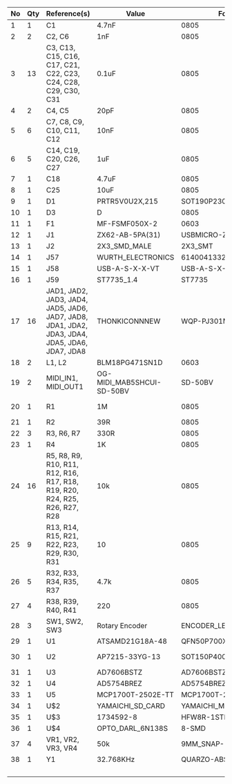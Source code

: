 | No | Qty | Reference(s)                                                                                   | Value                                                          | Footprint                     | Mfg. Part Number      |         |        |
|----|-----|------------------------------------------------------------------------------------------------|----------------------------------------------------------------|-------------------------------|-----------------------|---------|--------|
| 1  | 1   | C1                                                                                             | 4.7nF                                                          | 0805                          | C0805V472KDRACTU      | £0.181  | £0.18  |
| 2  | 2   | C2, C6                                                                                         | 1nF                                                            | 0805                          | C0805C102KARACAUTO    | £0.076  | £0.15  |
| 3  | 13  | C3, C13, C15, C16, C17, C21, C22, C23, C24, C28, C29, C30, C31                                 | 0.1uF                                                          | 0805                          | C0805C104J5RACTU      | £0.016  | £0.20  |
| 4  | 2   | C4, C5                                                                                         | 20pF                                                           | 0805                          | 1276-1829-1-ND        | £0.024  | £0.05  |
| 5  | 6   | C7, C8, C9, C10, C11, C12                                                                      | 10nF                                                           | 0805                          | C0805C103J5RACTU      | £0.014  | £0.08  |
| 6  | 5   | C14, C19, C20, C26, C27                                                                        | 1uF                                                            | 0805                          | C0805C105K4RACTU      | £0.027  | £0.14  |
| 7  | 1   | C18                                                                                            | 4.7uF                                                          | 0805                          | TAJP475K016RNJ        | £0.389  | £0.39  |
| 8  | 1   | C25                                                                                            | 10uF                                                           | 0805                          | LMK212ABJ106MG-T      | £0.028  | £0.03  |
| 9  | 1   | D1                                                                                             | PRTR5V0U2X,215                                                 | SOT190P230X110-4N             | PRTR5V0U2X,215        | £0.324  | £0.32  |
| 10 | 1   | D3                                                                                             | D                                                              | 0805                          | TS4148 RYG            | £0.020  | £0.02  |
| 11 | 1   | F1                                                                                             | MF-FSMF050X-2                                                  | 0603                          | MF-FSMF050X-2         | £0.543  | £0.54  |
| 12 | 1   | J1                                                                                             | ZX62-AB-5PA(31)                                                | USBMICRO-ZX62-AB-5PA          | ZX62-AB-5PA(31)       | £0.483  | £0.48  |
| 13 | 1   | J2                                                                                             | 2X3_SMD_MALE                                                   | 2X3_SMT                       | M20-8760342           | £0.239  | £0.24  |
| 14 | 1   | J57                                                                                            | WURTH_ELECTRONICS | 61400413321_0                 | 61400413321           | £0.909  | £0.91  |
| 15 | 1   | J58                                                                                            | USB-A-S-X-X-VT                                                 | USB-A-S-X-X-VT                | USB-A-S-S-W-VT        | £1.618  | £1.62  |
| 16 | 1   | J59                                                                                            | ST7735_1.4                                                     | ST7735                        | TFT ST7735 1.44"      | £2.690  | £2.69  |
| 17 | 16  | JAD1, JAD2, JAD3, JAD4, JAD5, JAD6, JAD7, JAD8, JDA1, JDA2, JDA3, JDA4, JDA5, JDA6, JDA7, JDA8 | THONKICONNNEW                                                  | WQP-PJ301M-12_JACK            | PJ398SM               | £0.298  | £4.76  |
| 18 | 2   | L1, L2                                                                                         | BLM18PG471SN1D                                                 | 0603                          | BLM18PG471SN1D        | £0.036  | £0.07  |
| 19 | 2   | MIDI_IN1, MIDI_OUT1                                                                            | OG-MIDI_MAB5SHCUI-SD-50BV                                      | SD-50BV                       | SD-50BV               | £1.033  | £2.07  |
| 20 | 1   | R1                                                                                             | 1M                                                             | 0805                          | CR0805-JW-105ELFCT-ND | £0.006  | £0.01  |
| 21 | 1   | R2                                                                                             | 39R                                                            | 0805                          | 804-6335              | £0.002  | £0.00  |
| 22 | 3   | R3, R6, R7                                                                                     | 330R                                                           | 0805                          | RMCF0805JT330R        | £0.007  | £0.02  |
| 23 | 1   | R4                                                                                             | 1K                                                             | 0805                          | 804-6449              | £0.002  | £0.00  |
| 24 | 16  | R5, R8, R9, R10, R11, R12, R16, R17, R18, R19, R20, R24, R25, R26, R27, R28                    | 10k                                                            | 0805                          | RR1220P-103-D         | £0.016  | £0.26  |
| 25 | 9   | R13, R14, R15, R21, R22, R23, R29, R30, R31                                                    | 10                                                             | 0805                          | RL1220S-100-F         | £0.135  | £1.21  |
| 26 | 5   | R32, R33, R34, R35, R37                                                                        | 4.7k                                                           | 0805                          | CRCW08054K70FKEAC     | £0.017  | £0.09  |
| 27 | 4   | R38, R39, R40, R41                                                                             | 220                                                            | 0805                          | CRCW0805220RFKEAC     | £0.014  | £0.06  |
| 28 | 3   | SW1, SW2, SW3                                                                                  | Rotary Encoder                                                 | ENCODER_LED_3_KIT             | COM-10982             | £3.250  | £9.75  |
| 29 | 1   | U1                                                                                             | ATSAMD21G18A-48                                                | QFN50P700X700X90-49XN | ATSAMD21G18A-MUT      | £2.370  | £2.37  |
| 30 | 1   | U2                                                                                             | AP7215-33YG-13                                                 | SOT150P400X160-3N             | AP7215-33YG-13DICT-ND | £0.349  | £0.35  |
| 31 | 1   | U3                                                                                             | AD7606BSTZ         | AD7606BSTZ   | AD7606BSTZ            | £21.930 | £21.93 |
| 32 | 1   | U4                                                                                             | AD5754BREZ         | AD5754BREZ   | AD5754BREZ            | £17.520 | £17.52 |
| 33 | 1   | U5                                                                                             | MCP1700T-2502E-TT     | MCP1700T-2502E-TT           | MCP1700T-2502E/TT     | £0.240  | £0.24  |
| 34 | 1   | U$2                                                                                            | YAMAICHI_SD_CARD                                               | YAMAICHI_MICROSD_VERTICAL     | PJS008U-3000-0        | £1.170  | £1.17  |
| 35 | 1   | U$3                                                                                            | 1734592-8                                                      | HFW8R-1STE1LF                 | HFW8R-1STE1LF         | £0.272  | £0.27  |
| 36 | 1   | U$4                                                                                            | OPTO_DARL_6N138S                                               | 8-SMD                         | 6N138S                | £0.403  | £0.40  |
| 37 | 4   | VR1, VR2, VR3, VR4                                                                             | 50k                                                            | 9MM_SNAP-IN_POT               | THONK_B100K_LIN_POT   | £1.452  | £5.81  |
| 38 | 1   | Y1                                                                                             | 32.768KHz                                                      | QUARZO-ABS07                  | ABS07-32.768KHZ-T     | £0.412  | £0.41  |
|    |     |                                                                                                |                                                                |                               |                       |         | £76.81 |
